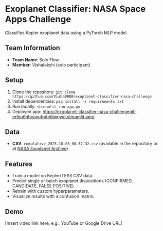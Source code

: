 # Exoplanet Classifier: NASA Space Apps Challenge
Classifies Kepler exoplanet data using a PyTorch MLP model.

## Team Information
- **Team Name**: Solo Flow
- **Member**: Vishalakshi (solo participant)

## Setup
1. Clone the repository: `git clone https://github.com/Visha0000/exoplanet-classifier-nasa-challenge`
2. Install dependencies: `pip install -r requirements.txt`
3. Run locally: `streamlit run app.py`
4. Deployed app: https://exoplanet-classifier-nasa-challengegit-erfeu6hhoooufmtn6lwgwn.streamlit.app/
   
## Data
- **CSV**: `cumulative_2025.10.03_08.57.32.csv` (available in the repository or at [NASA Exoplanet Archive](https://exoplanetarchive.ipac.caltech.edu/cgi-bin/TblView/nph-tblView?app=ExoTbls&config=cumulative))

## Features
- Train a model on Kepler/TESS CSV data.
- Predict single or batch exoplanet dispositions (CONFIRMED, CANDIDATE, FALSE POSITIVE).
- Retrain with custom hyperparameters.
- Visualize results with a confusion matrix.

## Demo
[Insert video link here, e.g., YouTube or Google Drive URL]

